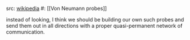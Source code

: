 src: [wikipedia](https://en.wikipedia.org/wiki/Bracewell_probe) 
#: [[Von Neumann probes]] 

instead of looking, I think we should be building our own such probes and send them out in all directions with a proper quasi-permanent network of communication.

